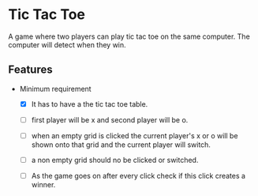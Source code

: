 # Tic Tac Toe

A game where two players can play tic tac toe on the same computer.
The computer will detect when they win.

## Features

- Minimum requirement
  - [x] It has to have a the tic tac toe table.
  - [ ] first player will be x and second player will be o.
  - [ ] when an empty grid is clicked the current player's x or o will be shown onto that grid and the current player will switch. 
  - [ ] a non empty grid should no be clicked or switched.
  - [ ] As the game goes on after every click check if this click creates a winner.


